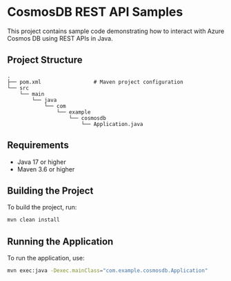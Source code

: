 # CosmosDB REST API Samples

This project contains sample code demonstrating how to interact with Azure Cosmos DB using REST APIs in Java.

## Project Structure

```
.
├── pom.xml                 # Maven project configuration
└── src
    └── main
        └── java
            └── com
                └── example
                    └── cosmosdb
                        └── Application.java
```

## Requirements

- Java 17 or higher
- Maven 3.6 or higher

## Building the Project

To build the project, run:

```bash
mvn clean install
```

## Running the Application

To run the application, use:

```bash
mvn exec:java -Dexec.mainClass="com.example.cosmosdb.Application"
```